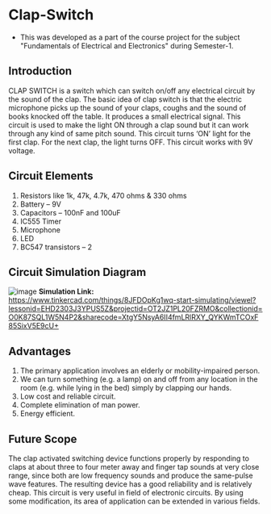 # Clap-Switch
- This was developed as a part of the course project for the subject "Fundamentals of Electrical and Electronics" during Semester-1.
## Introduction
CLAP SWITCH is a switch which can switch on/off any electrical circuit by the sound of the clap. The basic idea of clap switch is that the electric microphone picks up the sound of your claps, coughs and the sound of books knocked off the table. It produces a small electrical signal. This circuit is used to make the light ON through a clap sound but it can work through any kind of same pitch sound. This circuit turns ‘ON’ light for the first clap. For the next clap, the light turns OFF. This circuit works with 9V voltage.
## Circuit Elements
1. Resistors like 1k, 47k, 4.7k, 470 ohms & 330 ohms
2. Battery – 9V
3. Capacitors – 100nF and 100uF
4. IC555 Timer
5. Microphone
6. LED
7. BC547 transistors – 2
## Circuit Simulation Diagram
![image](https://github.com/NiharikaSaxena18/Clap-Switch/assets/145530524/59f04983-310f-4b13-a0dc-3c324e6c18a0)
**Simulation Link:** https://www.tinkercad.com/things/8JFDOpKg1wq-start-simulating/viewel?lessonid=EHD2303J3YPUS5Z&projectid=OT2JZ1PL20FZRMO&collectionid=O0K87SQL1W5N4P2&sharecode=XtgY5NsyA6II4fmLRlRXY_QYKWmTCOxF85SixV5E9cU+
## Advantages
1. The primary application involves an elderly or mobility-impaired person. 
2. We can turn something (e.g. a lamp) on and off from any location in the room (e.g. while lying in the bed) simply by clapping our hands. 
3. Low cost and reliable circuit. 
4. Complete elimination of man power. 
5. Energy efficient.
## Future Scope
The clap activated switching device functions properly by responding to claps at about three to four meter away and finger tap sounds at very close range, since both are low frequency sounds and produce the same-pulse wave features. The resulting device has a good reliability and is relatively cheap. This circuit is very useful in field of electronic circuits. By using some modification, its area of application can be extended in various fields.
